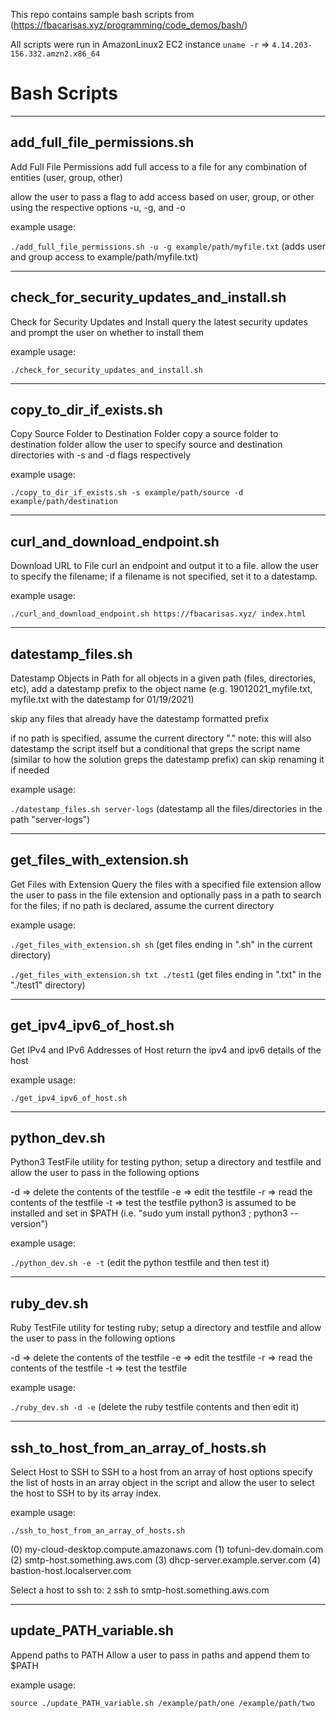 This repo contains sample bash scripts from (https://fbacarisas.xyz/programming/code_demos/bash/)

All scripts were run in AmazonLinux2 EC2 instance
`uname -r` => `4.14.203-156.332.amzn2.x86_64`

# Bash Scripts
_____

## add_full_file_permissions.sh

Add Full File Permissions
add full access to a file for any combination of entities (user, group, other)

allow the user to pass a flag to add access based on user, group, or other using the respective options -u, -g, and -o

example usage:

`./add_full_file_permissions.sh -u -g example/path/myfile.txt`
(adds user and group access to example/path/myfile.txt)

_____

## check_for_security_updates_and_install.sh

Check for Security Updates and Install
query the latest security updates and prompt the user on whether to install them

example usage:

`./check_for_security_updates_and_install.sh`

_____

## copy_to_dir_if_exists.sh

Copy Source Folder to Destination Folder
copy a source folder to destination folder
allow the user to specify source and destination directories with -s and -d flags respectively

example usage:

`./copy_to_dir_if_exists.sh -s example/path/source -d example/path/destination`

_____

## curl_and_download_endpoint.sh

Download URL to File
curl an endpoint and output it to a file.
allow the user to specify the filename; if a filename is not specified, set it to a datestamp.

example usage:

`./curl_and_download_endpoint.sh https://fbacarisas.xyz/ index.html`

_____

## datestamp_files.sh

Datestamp Objects in Path
for all objects in a given path (files, directories, etc), add a datestamp prefix to the object name
(e.g. 19012021_myfile.txt, myfile.txt with the datestamp for 01/19/2021)

skip any files that already have the datestamp formatted prefix

if no path is specified, assume the current directory "."
note: this will also datestamp the script itself but a conditional that greps the script name (similar to how the solution greps the datestamp prefix) can skip renaming it if needed

example usage:

`./datestamp_files.sh server-logs`
(datestamp all the files/directories in the path "server-logs")

_____

## get_files_with_extension.sh

Get Files with Extension
Query the files with a specified file extension
allow the user to pass in the file extension and optionally pass in a path to search for the files; if no path is declared, assume the current directory

example usage:

`./get_files_with_extension.sh sh`
(get files ending in ".sh" in the current directory)

`./get_files_with_extension.sh txt ./test1`
(get files ending in ".txt" in the "./test1" directory)

_____

## get_ipv4_ipv6_of_host.sh

Get IPv4 and IPv6 Addresses of Host
return the ipv4 and ipv6 details of the host

example usage:

`./get_ipv4_ipv6_of_host.sh`

_____

## python_dev.sh

Python3 TestFile
utility for testing python; setup a directory and testfile and allow the user to pass in the following options

-d => delete the contents of the testfile
-e => edit the testfile
-r => read the contents of the testfile
-t => test the testfile
python3 is assumed to be installed and set in $PATH (i.e. "sudo yum install python3 ; python3 --version")

example usage:

`./python_dev.sh -e -t`
(edit the python testfile and then test it)

_____

## ruby_dev.sh

Ruby TestFile
utility for testing ruby; setup a directory and testfile and allow the user to pass in the following options

-d => delete the contents of the testfile
-e => edit the testfile
-r => read the contents of the testfile
-t => test the testfile


example usage:

`./ruby_dev.sh -d -e`
(delete the ruby testfile contents and then edit it)

_____

## ssh_to_host_from_an_array_of_hosts.sh

Select Host to SSH to
SSH to a host from an array of host options
specify the list of hosts in an array object in the script and allow the user to select the host to SSH to by its array index.

example usage:

`./ssh_to_host_from_an_array_of_hosts.sh`

(0) my-cloud-desktop.compute.amazonaws.com
(1) tofuni-dev.domain.com
(2) smtp-host.something.aws.com
(3) dhcp-server.example.server.com
(4) bastion-host.localserver.com

Select a host to ssh to: `2`
ssh to smtp-host.something.aws.com

_____

## update_PATH_variable.sh

Append paths to PATH
Allow a user to pass in paths and append them to $PATH

example usage:

`source ./update_PATH_variable.sh /example/path/one /example/path/two`